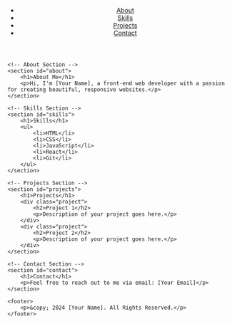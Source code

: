 <!DOCTYPE html>
<html lang="en">
<head>
    <meta charset="UTF-8">
    <meta name="viewport" content="width=device-width, initial-scale=1.0">
    <title>My Portfolio</title>
    <link rel="stylesheet" href="styles.css">
</head>
<body>
    <!-- Header Section -->
    <header>
        <nav>
            <ul>
                <li><a href="#about">About</a></li>
                <li><a href="#skills">Skills</a></li>
                <li><a href="#projects">Projects</a></li>
                <li><a href="#contact">Contact</a></li>
            </ul>
        </nav>
    </header>

    <!-- About Section -->
    <section id="about">
        <h1>About Me</h1>
        <p>Hi, I'm [Your Name], a front-end web developer with a passion for creating beautiful, responsive websites.</p>
    </section>

    <!-- Skills Section -->
    <section id="skills">
        <h1>Skills</h1>
        <ul>
            <li>HTML</li>
            <li>CSS</li>
            <li>JavaScript</li>
            <li>React</li>
            <li>Git</li>
        </ul>
    </section>

    <!-- Projects Section -->
    <section id="projects">
        <h1>Projects</h1>
        <div class="project">
            <h2>Project 1</h2>
            <p>Description of your project goes here.</p>
        </div>
        <div class="project">
            <h2>Project 2</h2>
            <p>Description of your project goes here.</p>
        </div>
    </section>

    <!-- Contact Section -->
    <section id="contact">
        <h1>Contact</h1>
        <p>Feel free to reach out to me via email: [Your Email]</p>
    </section>

    <footer>
        <p>&copy; 2024 [Your Name]. All Rights Reserved.</p>
    </footer>
</body>
</html>
